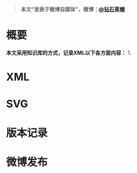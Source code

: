 > **本文“发表于微博自媒体”，微博：[@钻石草帽](https://weibo.com/strawhatchan)**

# 概要
**本文采用知识库的方式，记录XML以下各方面内容：**
1. 


# XML

# SVG

# 版本记录

# 微博发布